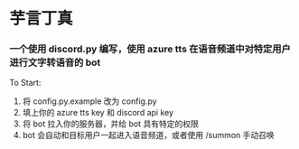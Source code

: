 # 芋言丁真

### 一个使用 discord.py 编写，使用 azure tts 在语音频道中对特定用户进行文字转语音的 bot

To Start:

1. 将 config.py.example 改为 config.py
2. 填上你的 azure tts key 和 discord api key
3. 将 bot 拉入你的服务器，并给 bot 具有特定的权限
4. bot 会自动和目标用户一起进入语音频道，或者使用 /summon 手动召唤